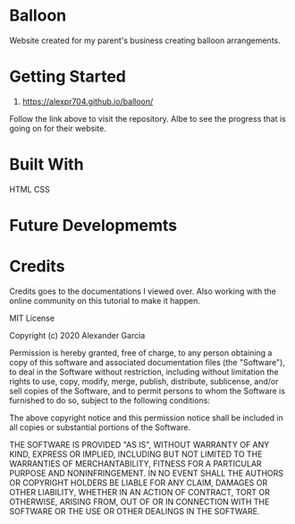 # Balloon
Website created for my parent's business creating balloon arrangements.


# Getting Started
1. https://alexpr704.github.io/balloon/

Follow the link above to visit the repository.
Albe to see the progress that is going on for their website.


# Built With
HTML
CSS

# Future Developmemts

# Credits
Credits goes to the documentations I viewed over. Also working with the online community on this tutorial to make it happen.


MIT License

Copyright (c) 2020 Alexander Garcia

Permission is hereby granted, free of charge, to any person obtaining a copy
of this software and associated documentation files (the "Software"), to deal
in the Software without restriction, including without limitation the rights
to use, copy, modify, merge, publish, distribute, sublicense, and/or sell
copies of the Software, and to permit persons to whom the Software is
furnished to do so, subject to the following conditions:

The above copyright notice and this permission notice shall be included in all
copies or substantial portions of the Software.

THE SOFTWARE IS PROVIDED "AS IS", WITHOUT WARRANTY OF ANY KIND, EXPRESS OR
IMPLIED, INCLUDING BUT NOT LIMITED TO THE WARRANTIES OF MERCHANTABILITY,
FITNESS FOR A PARTICULAR PURPOSE AND NONINFRINGEMENT. IN NO EVENT SHALL THE
AUTHORS OR COPYRIGHT HOLDERS BE LIABLE FOR ANY CLAIM, DAMAGES OR OTHER
LIABILITY, WHETHER IN AN ACTION OF CONTRACT, TORT OR OTHERWISE, ARISING FROM,
OUT OF OR IN CONNECTION WITH THE SOFTWARE OR THE USE OR OTHER DEALINGS IN THE
SOFTWARE.
